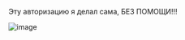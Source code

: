 Эту авторизацию я делал сама, БЕЗ ПОМОЩИ!!!


![image](https://github.com/user-attachments/assets/58d21407-b0d2-44d4-afad-4d0db8f834b6)
